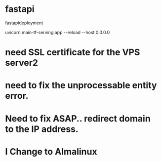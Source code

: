 # fastapi
fastapideployment

uvicorn main-tf-serving:app --reload --host 0.0.0.0

# need SSL certificate for the  VPS server2
# need to fix the unprocessable entity error.
# Need to fix ASAP.. redirect domain to the IP address.
# I Change to Almalinux
